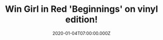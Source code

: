 ---
campaign-uuid: "c-a76e760a-ec21-4ae1-9fa4-7da85f5adf64"
type: "Competition"
category: "Music"
date: "2020-01-04T07:00:00.000Z"
end-date: "2020-03-04T23:59:00.000Z"
disable-form: false
is_promoted: false
has_entry_page: true
title: "Win Girl in Red 'Beginnings' on vinyl edition!"
competition-description: "<p>Girl in Red is the project of Marie Ulven, 20, hailing\
  \ from Horten, Norway. Her music and her character are equal in their honesty and\
  \ authenticity. We want  you to love her as much as we do, that's why we are giving\
  \ away a copy of her record on vinyl edition.</p>\n<p>Want it? Click below for a\
  \ chance to win it now.</p>\n"
hero-header: "Win Girl in Red 'Beginnings' on vinyl edition!"
terms-confirmation: "N/A"
banner-img: "https://assets.expresslyapp.com/asset-b252e4ba-b6e7-4ffe-a4c7-ac084390275b.jpg"
logo-left-href: "aaa.nme.com"
logo-left-image: "https://assets.expresslyapp.com/asset-849349d2-cb44-4ed3-afe4-fc73c99652d0.jpg"
logo-left-title: "NME AAA"
bg-image-hero: "https://assets.expresslyapp.com/asset-3565931f-6007-4089-aa28-bb00d4f74c51.jpg"
bg-image-first: "https://assets.expresslyapp.com/asset-efa59ec9-b6aa-4387-a290-75909cf49c81.jpg"
section1-content: "<p>Girl in red is the project of Marie Ulven, 20, hailing from\
  \ Horten, Norway. From beginning in her bedroom teaching herself to play the guitar\
  \ and piano and to produce her own music, in less than a year the project has grown\
  \ exponentially through her social media channels and caught the attention of tastemakers\
  \ from FADER to Sirius XM XMU and KEXP/Seattle.</p>\n<p>Her music and her character\
  \ are equal in their honesty and authenticity. We want  you to love her as much\
  \ as we do, that's why we are giving away a copy of her record on vinyl edition.</p>\n\
  <p>Want it? Click below for a chance to win it now.</p>\n"
entry-title: "Win Girl in Red 'Beginnings' on vinyl edition!"
entry-content: "<p>Enter the draw to win Girl in Red 'Beginnings' on vinyl edition\
  \ by completing the form below before 23:59 on the 4th of March 2020.</p>\n"
has-winner: false
prize-description: "Girl in Red 'Beginnings' on vinyl edition!"
special-conditions: "Multiple entries are allowed up to one every day."
country-restrictions:
- "GB"
---